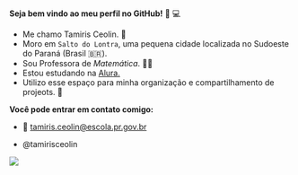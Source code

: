 **Seja bem vindo ao meu perfil no GitHub!** 💟 💻

- Me chamo Tamiris Ceolin. 👧
- Moro em `Salto do Lontra`, uma pequena cidade localizada no Sudoeste do Paraná (Brasil 🇧🇷).
- Sou Professora de _Matemática_. 👩‍🏫
- Estou estudando na [Alura.](https//www.Alura.com.br)
- Utilizo esse espaço para minha organização e compartilhamento de projeots. 📎

**Você pode entrar em contato comigo:**
- 📧 tamiris.ceolin@escola.pr.gov.br
  
- @tamirisceolin

![](https://media.tenor.com/n8rY6fOKXn0AAAAC/thank-you-thank-you-very-much.gif)
